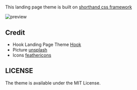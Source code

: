 # 

This landing page theme is built on [shorthand css framework](https://github.com/shorthandcss/shorthand)

![preview](/preview.jpg)

## Credit
* Hook Landing Page Theme [Hook](https://github.com/bansal/hook-theme)
* Picture [unsplash](https://unsplash.com)
* Icons [feathericons](https://feathericons.com)

## LICENSE

The theme is available under the MIT License.
